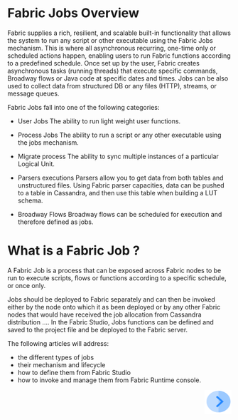 # **Fabric Jobs Overview** 

Fabric supplies a rich, resilient, and scalable built-in functionality that allows the system to run any script or other executable using the Fabric Jobs mechanism. 
This is where all asynchronous recurring, one-time only or scheduled actions happen, enabling users to run Fabric functions according to a predefined schedule. Once set up by the user, Fabric creates asynchronous tasks (running threads) that execute specific commands, Broadway flows or Java code at specific dates and times. Jobs can be also used to collect data from structured DB or any files (HTTP), streams, or message queues.

Fabric Jobs fall into one of the following categories:

- User Jobs
The ability to run light weight user functions.

- Process Jobs
The ability to run a script or any other executable using the jobs mechanism.

- Migrate process
The ability to sync multiple instances of a particular Logical Unit.

- Parsers executions
Parsers allow you to get data from both tables and unstructured files. Using Fabric parser capacities, data can be pushed to a table in Cassandra, and then use this table when building a LUT schema.

- Broadway Flows
Broadway flows can be scheduled for execution and therefore defined as jobs.

 # **What is a Fabric Job ?** 
A Fabric Job is a process that can be exposed across Fabric nodes to be run to execute scripts, flows or functions according to a specific schedule, or once only.

Jobs should be deployed to Fabric separately and can then be invoked either by the node onto which it as been deployed or by any other Fabric nodes that would have received the job allocation from Cassandra distribution .... In the Fabric Studio, Jobs functions can be defined and saved to the project file and be deployed to the Fabric server.

The following articles will address:
- the different types of jobs
- their mechanism and lifecycle
- how to define them from Fabric Studio
- how to invoke and manage them from Fabric Runtime console.


[<img align="right" width="60" height="54" src="/articles/images/Next.png">](/articles/20_jobs_and_batch_services/02_jobs_flow_and_status.md)
